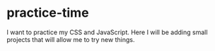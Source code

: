 # practice-time
I want to practice my CSS and JavaScript. Here I will be adding small projects that will allow me to try new things.
